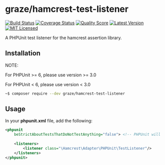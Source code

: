 # graze/hamcrest-test-listener 

[![Build Status][ico-build]][travis]
[![Coverage Status][ico-coverage]][coverage]
[![Quality Score][ico-quality]][scruitinzer]
[![Latest Version][ico-package]][package]
[![MIT Licensed][ico-license]][license]

A PHPUnit test listener for the hamcrest assertion library.

## Installation

NOTE:

For PHPUnit >= 6, please use version >= 3.0

For PHPUnit < 6, please use version < 3.0

```bash
~$ composer require --dev graze/hamcrest-test-listener
```

## Usage

 In your **phpunit.xml** file, add the following:

```xml
<phpunit
    beStrictAboutTestsThatDoNotTestAnything="false"> <!-- PHPUnit will not consider Hamcrest assertions -->
    
    <listeners>
        <listener class="\Hamcrest\Adapter\PHPUnit\TestListener"/>
    </listeners>
</phpunit>
```

<!-- Links -->
[travis]: https://travis-ci.org/graze/hamcrest-test-listener
[package]: https://packagist.org/packages/graze/hamcrest-test-listener
[license]: https://github.com/graze/hamcrest-test-listener/blob/master/LICENSE
[scruitinzer]: https://scrutinizer-ci.com/g/graze/hamcrest-test-listener
[coverage]: https://scrutinizer-ci.com/g/graze/hamcrest-test-listener/code-coverage

<!-- Images -->
[ico-license]: https://img.shields.io/packagist/l/graze/hamcrest-test-listener.svg
[ico-package]: https://img.shields.io/packagist/v/graze/hamcrest-test-listener.svg
[ico-build]: https://img.shields.io/travis/graze/hamcrest-test-listener/master.svg
[ico-quality]: https://img.shields.io/scrutinizer/g/hamcrest-test-listener/sprout.svg
[ico-coverage]: https://img.shields.io/scrutinizer/coverage/g/hamcrest-test-listener/sprout.svg
